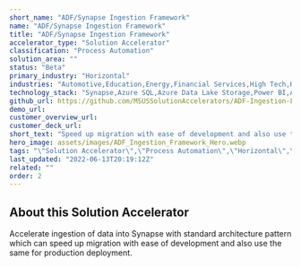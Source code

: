 ```yaml
---
short_name: "ADF/Synapse Ingestion Framework"
name: "ADF/Synapse Ingestion Framework"
title: "ADF/Synapse Ingestion Framework"
accelerator_type: "Solution Accelerator"
classification: "Process Automation"
solution_area: ""
status: "Beta"
primary_industry: "Horizontal"
industries: "Automotive,Education,Energy,Financial Services,High Tech,Health & Life Sciences,Manufacturing,Media & Entertainment,Professional Services,Retail & Consumer Goods,State & Local Government"
technology_stack: "Synapse,Azure SQL,Azure Data Lake Storage,Power BI,Azure Data Factory"
github_url: https://github.com/MSUSSolutionAccelerators/ADF-Ingestion-Framework-Solution-Accelerator
demo_url: 
customer_overview_url: 
customer_deck_url: 
short_text: "Speed up migration with ease of development and also use the same for production deployment. "
hero_image: assets/images/ADF_Ingestion_Framework_Hero.webp
tags: "\"Solution Accelerator\",\"Process Automation\",\"Horizontal\",\"Automotive\",\"Education\",\"Energy\",\"Financial Services\",\"High Tech\",\"Health & Life Sciences\",\"Manufacturing\",\"Media & Entertainment\",\"Professional Services\",\"Retail & Consumer Goods\",\"State & Local Government\",\"Synapse\",\"Azure SQL\",\"Azure Data Lake Storage\",\"Power BI\",\"Azure Data Factory\",\"Beta\""
last_updated: "2022-06-13T20:19:12Z"
related: ""
order: 2
---
```

## About this Solution Accelerator

Accelerate ingestion of data into Synapse with standard architecture pattern which can speed up migration with ease of development and also use the same for production deployment. 